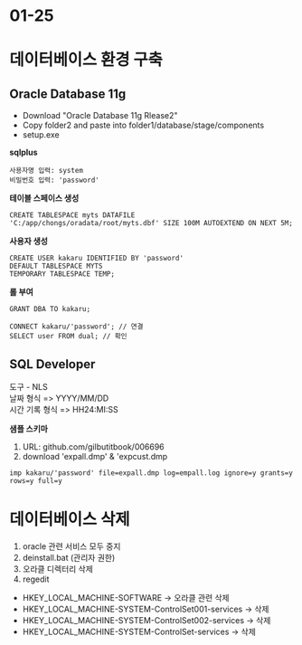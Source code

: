 # 01-25

# 데이터베이스 환경 구축

## Oracle Database 11g

- Download "Oracle Database 11g Rlease2"    
- Copy folder2 and paste into folder1/database/stage/components
- setup.exe

**sqlplus**   

~~~
사용자명 입력: system
비밀번호 입력: 'password'
~~~

**테이블 스페이스 생성**

~~~
CREATE TABLESPACE myts DATAFILE
'C:/app/chongs/oradata/root/myts.dbf' SIZE 100M AUTOEXTEND ON NEXT 5M;
~~~

**사용자 생성**

~~~
CREATE USER kakaru IDENTIFIED BY 'password'
DEFAULT TABLESPACE MYTS
TEMPORARY TABLESPACE TEMP;
~~~

**롤 부여**

~~~
GRANT DBA TO kakaru;
~~~

~~~
CONNECT kakaru/'password'; // 연결
SELECT user FROM dual; // 확인
~~~

## SQL Developer

도구 - NLS   
날짜 형식 => YYYY/MM/DD   
시간 기록 형식 => HH24:MI:SS    

**샘플 스키마**    

1. URL: github.com/gilbutitbook/006696
2. download 'expall.dmp' & 'expcust.dmp

~~~
imp kakaru/'password' file=expall.dmp log=empall.log ignore=y grants=y rows=y full=y
~~~

# 데이터베이스 삭제

1. oracle 관련 서비스 모두 중지
2. deinstall.bat (관리자 권한)
3. 오라클 디렉터리 삭제
4. regedit
  - HKEY_LOCAL_MACHINE-SOFTWARE -> 오라클 관련 삭제
  - HKEY_LOCAL_MACHINE-SYSTEM-ControlSet001-services -> 삭제
  - HKEY_LOCAL_MACHINE-SYSTEM-ControlSet002-services -> 삭제
  - HKEY_LOCAL_MACHINE-SYSTEM-ControlSet-services -> 삭제